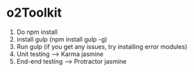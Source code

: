 # o2Toolkit

1) Do npm install
2) install gulp (npm install gulp -g)
3) Run gulp (if you get any issues, try installing error modules)
4) Unit testing --> Karma jasmine
5) End-end testing --> Protractor jasmine

